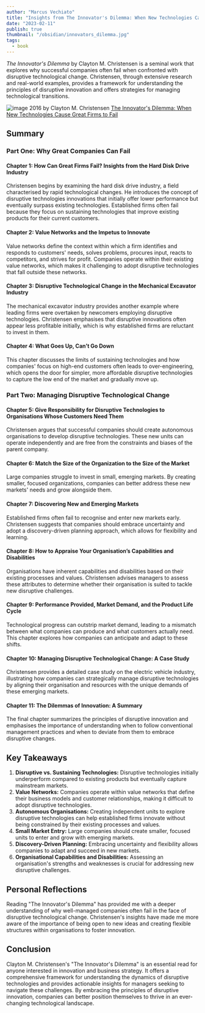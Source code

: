 ```yaml
---
author: "Marcus Vechiato"
title: "Insights from The Innovator's Dilemma: When New Technologies Cause Great Firms to Fail"
date: "2023-02-11"
publish: true
thumbnail: "/obsidian/innovators_dilemma.jpg"
tags:
  - book
--- 
```



_The Innovator's Dilemma_ by Clayton M. Christensen is a seminal work that explores why successful companies often fail when confronted with disruptive technological change. Christensen, through extensive research and real-world examples, provides a framework for understanding the principles of disruptive innovation and offers strategies for managing technological transitions.

![image](/obsidian/innovators_dilemma.jpg)
2016 by Clayton M. Christensen
[The Innovator's Dilemma: When New Technologies Cause Great Firms to Fail](https://www.amazon.co.uk/dp/1633691780)

## **Summary**

### **Part One: Why Great Companies Can Fail**

#### **Chapter 1: How Can Great Firms Fail? Insights from the Hard Disk Drive Industry**

Christensen begins by examining the hard disk drive industry, a field characterised by rapid technological changes. He introduces the concept of disruptive technologies innovations that initially offer lower performance but eventually surpass existing technologies. Established firms often fail because they focus on sustaining technologies that improve existing products for their current customers.

#### **Chapter 2: Value Networks and the Impetus to Innovate**
Value networks define the context within which a firm identifies and responds to customers' needs, solves problems, procures input, reacts to competitors, and strives for profit. Companies operate within their existing value networks, which makes it challenging to adopt disruptive technologies that fall outside these networks.

#### **Chapter 3: Disruptive Technological Change in the Mechanical Excavator Industry**
The mechanical excavator industry provides another example where leading firms were overtaken by newcomers employing disruptive technologies. Christensen emphasises that disruptive innovations often appear less profitable initially, which is why established firms are reluctant to invest in them.

#### **Chapter 4: What Goes Up, Can’t Go Down**
This chapter discusses the limits of sustaining technologies and how companies' focus on high-end customers often leads to over-engineering, which opens the door for simpler, more affordable disruptive technologies to capture the low end of the market and gradually move up.

### Part Two: Managing Disruptive Technological Change

#### **Chapter 5: Give Responsibility for Disruptive Technologies to Organisations Whose Customers Need Them**

Christensen argues that successful companies should create autonomous organisations to develop disruptive technologies. These new units can operate independently and are free from the constraints and biases of the parent company.

#### **Chapter 6: Match the Size of the Organization to the Size of the Market**
Large companies struggle to invest in small, emerging markets. By creating smaller, focused organizations, companies can better address these new markets' needs and grow alongside them.

#### **Chapter 7: Discovering New and Emerging Markets**
Established firms often fail to recognise and enter new markets early. Christensen suggests that companies should embrace uncertainty and adopt a discovery-driven planning approach, which allows for flexibility and learning.

#### **Chapter 8: How to Appraise Your Organisation’s Capabilities and Disabilities**
Organisations have inherent capabilities and disabilities based on their existing processes and values. Christensen advises managers to assess these attributes to determine whether their organisation is suited to tackle new disruptive challenges.

#### **Chapter 9: Performance Provided, Market Demand, and the Product Life Cycle**
Technological progress can outstrip market demand, leading to a mismatch between what companies can produce and what customers actually need. This chapter explores how companies can anticipate and adapt to these shifts.

#### **Chapter 10: Managing Disruptive Technological Change: A Case Study**
Christensen provides a detailed case study on the electric vehicle industry, illustrating how companies can strategically manage disruptive technologies by aligning their organisation and resources with the unique demands of these emerging markets.

#### **Chapter 11: The Dilemmas of Innovation: A Summary**
The final chapter summarizes the principles of disruptive innovation and emphasises the importance of understanding when to follow conventional management practices and when to deviate from them to embrace disruptive changes.

## **Key Takeaways**

1. **Disruptive vs. Sustaining Technologies:** Disruptive technologies initially underperform compared to existing products but eventually capture mainstream markets.
2. **Value Networks:** Companies operate within value networks that define their business models and customer relationships, making it difficult to adopt disruptive technologies.
3. **Autonomous Organisations:** Creating independent units to explore disruptive technologies can help established firms innovate without being constrained by their existing processes and values.
4. **Small Market Entry:** Large companies should create smaller, focused units to enter and grow with emerging markets.
5. **Discovery-Driven Planning:** Embracing uncertainty and flexibility allows companies to adapt and succeed in new markets.
6. **Organisational Capabilities and Disabilities:** Assessing an organisation's strengths and weaknesses is crucial for addressing new disruptive challenges.

## **Personal Reflections**

Reading "The Innovator's Dilemma" has provided me with a deeper understanding of why well-managed companies often fail in the face of disruptive technological change. Christensen's insights have made me more aware of the importance of being open to new ideas and creating flexible structures within organisations to foster innovation.

## **Conclusion**

Clayton M. Christensen's "The Innovator's Dilemma" is an essential read for anyone interested in innovation and business strategy. It offers a comprehensive framework for understanding the dynamics of disruptive technologies and provides actionable insights for managers seeking to navigate these challenges. By embracing the principles of disruptive innovation, companies can better position themselves to thrive in an ever-changing technological landscape.
